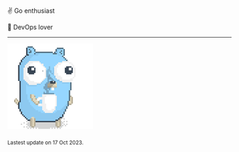 :v: Go enthusiast

:muscle: DevOps lover

---

![Image alt text](/images/gopher_with_coffee.gif)


<sub>Lastest update on 17 Oct 2023.</sub>
